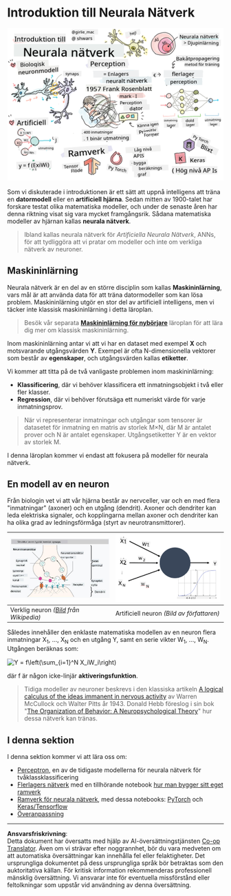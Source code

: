 <!--
CO_OP_TRANSLATOR_METADATA:
{
  "original_hash": "5abc5f7978919be90cd313f0c20e8228",
  "translation_date": "2025-09-07T14:33:08+00:00",
  "source_file": "lessons/3-NeuralNetworks/README.md",
  "language_code": "sv"
}
-->
# Introduktion till Neurala Nätverk

![Sammanfattning av innehållet i Introduktion till Neurala Nätverk i en skiss](../../../../translated_images/ai-neuralnetworks.1c687ae40bc86e834f497844866a26d3e0886650a67a4bbe29442e2f157d3b18.sv.png)

Som vi diskuterade i introduktionen är ett sätt att uppnå intelligens att träna en **datormodell** eller en **artificiell hjärna**. Sedan mitten av 1900-talet har forskare testat olika matematiska modeller, och under de senaste åren har denna riktning visat sig vara mycket framgångsrik. Sådana matematiska modeller av hjärnan kallas **neurala nätverk**.

> Ibland kallas neurala nätverk för *Artificiella Neurala Nätverk*, ANNs, för att tydliggöra att vi pratar om modeller och inte om verkliga nätverk av neuroner.

## Maskininlärning

Neurala nätverk är en del av en större disciplin som kallas **Maskininlärning**, vars mål är att använda data för att träna datormodeller som kan lösa problem. Maskininlärning utgör en stor del av artificiell intelligens, men vi täcker inte klassisk maskininlärning i detta läroplan.

> Besök vår separata **[Maskininlärning för nybörjare](http://github.com/microsoft/ml-for-beginners)** läroplan för att lära dig mer om klassisk maskininlärning.

Inom maskininlärning antar vi att vi har en dataset med exempel **X** och motsvarande utgångsvärden **Y**. Exempel är ofta N-dimensionella vektorer som består av **egenskaper**, och utgångsvärden kallas **etiketter**.

Vi kommer att titta på de två vanligaste problemen inom maskininlärning:

* **Klassificering**, där vi behöver klassificera ett inmatningsobjekt i två eller fler klasser.
* **Regression**, där vi behöver förutsäga ett numeriskt värde för varje inmatningsprov.

> När vi representerar inmatningar och utgångar som tensorer är datasetet för inmatning en matris av storlek M×N, där M är antalet prover och N är antalet egenskaper. Utgångsetiketter Y är en vektor av storlek M.

I denna läroplan kommer vi endast att fokusera på modeller för neurala nätverk.

## En modell av en neuron

Från biologin vet vi att vår hjärna består av nervceller, var och en med flera "inmatningar" (axoner) och en utgång (dendrit). Axoner och dendriter kan leda elektriska signaler, och kopplingarna mellan axoner och dendriter kan ha olika grad av ledningsförmåga (styrt av neurotransmittorer).

![Modell av en neuron](../../../../translated_images/synapse-wikipedia.ed20a9e4726ea1c6a3ce8fec51c0b9bec6181946dca0fe4e829bc12fa3bacf01.sv.jpg) | ![Modell av en neuron](../../../../translated_images/artneuron.1a5daa88d20ebe6f5824ddb89fba0bdaaf49f67e8230c1afbec42909df1fc17e.sv.png)
----|----
Verklig neuron *([Bild](https://en.wikipedia.org/wiki/Synapse#/media/File:SynapseSchematic_lines.svg) från Wikipedia)* | Artificiell neuron *(Bild av författaren)*

Således innehåller den enklaste matematiska modellen av en neuron flera inmatningar X<sub>1</sub>, ..., X<sub>N</sub> och en utgång Y, samt en serie vikter W<sub>1</sub>, ..., W<sub>N</sub>. Utgången beräknas som:

<img src="images/netout.png" alt="Y = f\left(\sum_{i=1}^N X_iW_i\right)" width="131" height="53" align="center"/>

där f är någon icke-linjär **aktiveringsfunktion**.

> Tidiga modeller av neuroner beskrevs i den klassiska artikeln [A logical calculus of the ideas immanent in nervous activity](https://www.cs.cmu.edu/~./epxing/Class/10715/reading/McCulloch.and.Pitts.pdf) av Warren McCullock och Walter Pitts år 1943. Donald Hebb föreslog i sin bok "[The Organization of Behavior: A Neuropsychological Theory](https://books.google.com/books?id=VNetYrB8EBoC)" hur dessa nätverk kan tränas.

## I denna sektion

I denna sektion kommer vi att lära oss om:
* [Perceptron](03-Perceptron/README.md), en av de tidigaste modellerna för neurala nätverk för tvåklassklassificering
* [Flerlagers nätverk](04-OwnFramework/README.md) med en tillhörande notebook [hur man bygger sitt eget ramverk](04-OwnFramework/OwnFramework.ipynb)
* [Ramverk för neurala nätverk](05-Frameworks/README.md), med dessa notebooks: [PyTorch](05-Frameworks/IntroPyTorch.ipynb) och [Keras/Tensorflow](05-Frameworks/IntroKerasTF.ipynb)
* [Överanpassning](../../../../lessons/3-NeuralNetworks/05-Frameworks)

---

**Ansvarsfriskrivning**:  
Detta dokument har översatts med hjälp av AI-översättningstjänsten [Co-op Translator](https://github.com/Azure/co-op-translator). Även om vi strävar efter noggrannhet, bör du vara medveten om att automatiska översättningar kan innehålla fel eller felaktigheter. Det ursprungliga dokumentet på dess ursprungliga språk bör betraktas som den auktoritativa källan. För kritisk information rekommenderas professionell mänsklig översättning. Vi ansvarar inte för eventuella missförstånd eller feltolkningar som uppstår vid användning av denna översättning.